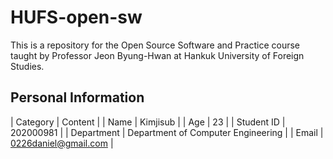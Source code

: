 # HUFS-open-sw

This is a repository for the Open Source Software and Practice course taught by Professor Jeon Byung-Hwan at Hankuk University of Foreign Studies.

## Personal Information

| Category | Content |
| Name | Kimjisub |
| Age | 23 |
| Student ID | 202000981 |
| Department | Department of Computer Engineering |
| Email | 0226daniel@gmail.com |
